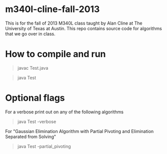 m340l-cline-fall-2013
=====================

This is for the fall of 2013 M340L class taught by Alan Cline at The University of Texas at Austin. This repo contains source code for algorithms that we go over in class.

How to compile and run
======================

> javac Test.java

> java Test

Optional flags
==============

For a verbose print out on any of the following algorithms
> java Test -verbose

For "Gaussian Elimination Algorithm with Partial Pivoting and Elimination Separated from Solving"
> java Test -partial_pivoting
